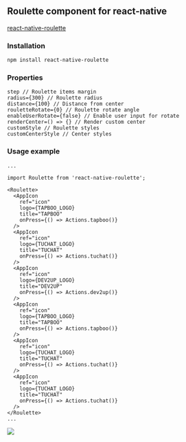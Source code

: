 ## Roulette component for react-native

[react-native-roulette](https://www.npmjs.com/package/react-native-roulette)

### Installation
```bash
npm install react-native-roulette
```

### Properties

```
step // Roulette items margin
radius={300} // Roulette radius
distance={100} // Distance from center
rouletteRotate={0} // Roulette rotate angle
enableUserRotate={false} // Enable user input for rotate
renderCenter=() => {} // Render custom center
customStyle // Roulette styles
customCenterStyle // Center styles
```

### Usage example
```
...

import Roulette from 'react-native-roulette';

<Roulette>
  <AppIcon
    ref="icon"
    logo={TAPBOO_LOGO}
    title="TAPBOO"
    onPress={() => Actions.tapboo()}
  />
  <AppIcon
    ref="icon"
    logo={TUCHAT_LOGO}
    title="TUCHAT"
    onPress={() => Actions.tuchat()}
  />
  <AppIcon
    ref="icon"
    logo={DEV2UP_LOGO}
    title="DEV2UP"
    onPress={() => Actions.dev2up()}
  />
  <AppIcon
    ref="icon"
    logo={TAPBOO_LOGO}
    title="TAPBOO"
    onPress={() => Actions.tapboo()}
  />
  <AppIcon
    ref="icon"
    logo={TUCHAT_LOGO}
    title="TUCHAT"
    onPress={() => Actions.tuchat()}
  />
  <AppIcon
    ref="icon"
    logo={TUCHAT_LOGO}
    title="TUCHAT"
    onPress={() => Actions.tuchat()}
  />
</Roulette>
...

```

![](http://i.imgur.com/MVfhifa.gif)
